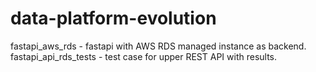 # data-platform-evolution

fastapi_aws_rds - fastapi with AWS RDS managed instance as backend.
fastapi_api_rds_tests - test case for upper REST API with results.




